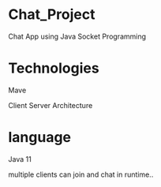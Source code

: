 # Chat_Project
Chat App using Java Socket Programming

# Technologies

Mave

Client Server Architecture

# language
Java 11


multiple clients can join and chat in runtime..

